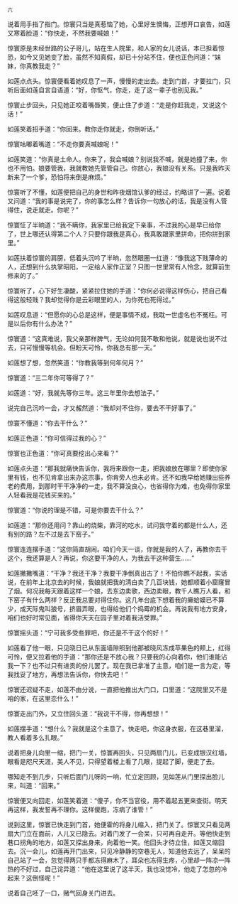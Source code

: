     六 

   说着用手指了指门。惊寰只当是真惹恼了她，心里好生懊悔，正想开口哀告，如莲又寒着脸道：“你快走，不然我要喊娘！”

   惊寰原是未经世路的公子哥儿，站在生人院里，和人家的女儿说话，本已担着惊恐，如今又见她变了脸，虽然不知真假，却已十分站不住，便也正色问道：“妹妹，你真教我走？”

   如莲点点头。惊寰便看着她叹息了一声，慢慢的走出去。走到门首，才要拉门，只听后面如莲自言自语道：“好，你怄气，你走，走了这一辈子也别见我。”

   惊寰止步回头，只见她正咬着嘴唇笑，便止住了步道：“走是你赶我走，又说这个话！”

   如莲笑着招手道：“你回来。教你走你就走，你倒听话。”

   惊寰咕嘟着嘴道：“不走你要真喊娘呢！”

   如莲笑道：“你真是土命人。你来了，我会喊娘？别说我不喊，就是她撞了来，你也不用怕。娘要管我，我就教她先管管自己。你放心，我娘没有关系。只是我昨天新来了一个爹，恐怕将来倒是麻烦。”

   惊寰听了不懂，如莲便把自己的身世和昨夜烟馆认爹的经过，约略讲了一遍。说着又问道：“我的事是说完了，你的事怎么样？告诉你一句放心的话，我是没有人管得住，说走就走。你呢？”

   惊寰怔了半晌道：“我不瞒你，我家里已给我定下亲事，不过我的心是早已给你了，世上哪还认得第二个人？只要你跟我是真心，我真敢跟家里拼命，把你拼到家里。”

   如莲扶着惊寰的肩膀，低着头沉吟了半晌，忽然眼圈一红道：“像我这下贱薄命的人，还想到什么执掌昭阳，一定给人家作正室？只图一世里常有人怜念，就算前生修来的了。”

   惊寰听了，心下好生凄酸，紧紧拉住她的手道：“你何必说得这样伤心，把自己看得这般轻贱？我却觉得你是云彩眼里的人，为你死也死得过。”

   如莲叹息道：“但愿你的心总是这样，便是事情不成，我耽一世虚名也不冤枉。可是以后你有什么办法？”

   惊寰道：“这真难说，我父亲那样脾气，无论如何我不敢和他说，就是说也说不过去，只可慢慢等机会。但盼天可怜，你我总有那一天。”

   如莲想了想，忽然笑道：“你教我等到何年何月？”

   惊寰道：“三二年你可等得了？”

   如莲道：“好，我就先等你三年。这三年里你去想法子。”

   说完自己沉吟一会，才又赧然道：“我却对不住你，要去不干好事了。”

   惊寰不懂道：“你去干什么？”

   如莲正色道：“你可信得过我的心？”

   惊寰也正色道：“你可真要挖出心来看？”

   如莲点头道：“那我就痛快告诉你，我将来跟你一走，把我娘放在哪里？即使你家里有钱，也不见肯拿出来办这宗事，你肯旁人也未必肯。还不如我早给她赚出些养老的费用，到那时干干净净的一走，我不算没良心，也省得你为难，也免得你家里人轻看我是花钱买来的。”

   惊寰道：“你说的理是不错，可是你要去干什么？”

   如莲道：“那你还用问？靠山的烧柴，靠河的吃水，试问我守着的都是什么人，还有别的路？左不过是去下窑子。”

   惊寰连连摆手道：“这你简直胡闹。咱们今天一谈，你就是我的人了，再教你去干这个，我还算是人？再说，你这要干净的人，为我去干这种营生……”

   如莲撇撇嘴道：“干净？我还干净？我要干净倒真出古了！不怕你瞧不起我，实话说，在前年上北京去的时候，我娘就把我的清白卖了几百块钱，她都顺着小窟窿冒了烟。何况我每天跟着这样一个娘，去东边卖歌，西边卖眼，教千人瞧万人看，和下窑子有什么两样？反正我总要对得住你。这几年台底下想着我的癞蛤蟆已不算少，成天际鬼叫狼号，挤眉弄眼，也得给他们个捣霉的机会。再说我有地方安身，咱们也好时常见面，省得你天天在园子里对着我活受罪。”

   惊寰摇头道：“宁可我多受些罪吧，你还是不干这个的好！”

   如莲看了他一眼，只见晓日已从东面墙隙照到他那被晓风冻成苹果色的颊上，红得可怜，便又拉着他的手道：“那你还是不放心我？只要我的心向着你，他们谁能沾我一下？也不过只有进贡的份儿罢了。现在我已拿准了主意，咱们是一言为定，等我找妥了地方，再想法告诉你，你快去吧！”

   惊寰还迟疑不走，如莲不由分说，一直把他推出大门口，口里道：“这院里又不是咱的家，在这里恋什么！”

   惊寰走出门外，又立住回头道：“我说干不得，你再想想！”

   如莲摆手道：“想什么？我就是这个主意了。快走吧，你这身衣服，在这巷里溜，教人看着多么扎眼。”

   说着把身儿向里一缩，把门一关，惊寰再回头，只见两扇门儿，已变成银汉红墙，眼看是咫尺天涯，美人不见，只得望着楼上看了几眼，提起了脚，便走了去。

   哪知走不到几步，只听后面门儿呀的一响，忙立定回顾，见如莲从门里探出脸儿来，叫道：“回来。”

   惊寰便又向回走，如莲笑着道：“傻子，你不当官役，用不着起五更来查街。明天再这样，我发誓再不理你。这样傻跑，冻病了谁管！”

   说到这里，惊寰已快走到门首，她便霍的将身儿缩入，把门关了。惊寰又只看见两扇大门立在面前，人儿又已隐去。对着门发了一会呆，只可再自走开。等他快走到巷口拐角的地方，如莲又探出身来，向着他一笑。他回头才待立住，如莲又缩回去。沉一会儿，如莲再开门出来，只见冷静静的空巷无人，知道他去远了，呆呆的自己站了一会，忽觉得两只手都冻得麻木了，耳朵也冻得生疼，心里却一阵凉一阵热的不好过，自己诧异道：“他在这里说了这半天，我也没觉冷，他走了怎忽的冷起来？这倒怪呢！”

   说着自己呸了一口，赌气回身关门进去。

